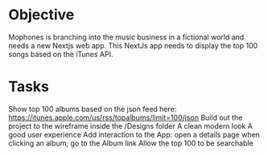 # Objective
Mophones is branching into the music business in a fictional world and needs a new Nextjs web app.   This NextJs app needs to display the top 100 songs based on the iTunes API.

# Tasks
Show top 100 albums based on the json feed here: https://itunes.apple.com/us/rss/topalbums/limit=100/json
Build out the project to the wireframe inside the /Designs folder
A clean modern look
A good user experience
Add interaction to the App: open a details page when clicking an album; go to the Album link
Allow the top 100 to be searchable
